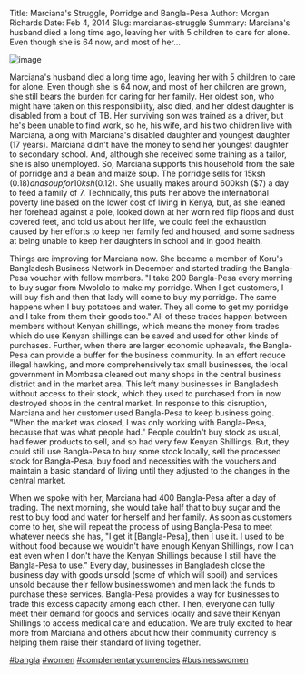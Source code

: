Title: Marciana's Struggle, Porridge and Bangla-Pesa
Author: Morgan Richards
Date: Feb 4, 2014
Slug: marcianas-struggle
Summary: Marciana's husband died a long time ago, leaving her with 5 children to care for alone. Even though she is 64 now, and most of her...

![image](/images/blog/marcianas-struggle1.webp)

Marciana's husband died a long time ago, leaving her with 5 children to
care for alone. Even though she is 64 now, and most of her children are
grown, she still bears the burden for caring for her family. Her oldest
son, who might have taken on this responsibility, also died, and her
oldest daughter is disabled from a bout of TB. Her surviving son was
trained as a driver, but he's been unable to find work, so he, his wife,
and his two children live with Marciana, along with Marciana's disabled
daughter and youngest daughter (17 years). Marciana didn't have the
money to send her youngest daughter to secondary school. And, although
she received some training as a tailor, she is also unemployed. So,
Marciana supports this household from the sale of porridge and a bean
and maize soup. The porridge sells for 15ksh ($0.18) and soup for 10ksh
($0.12). She usually makes around 600ksh ($7) a day to feed a family
of 7. Technically, this puts her above the international poverty line
based on the lower cost of living in Kenya, but, as she leaned her
forehead against a pole, looked down at her worn red flip flops and dust
covered feet, and told us about her life, we could feel the exhaustion
caused by her efforts to keep her family fed and housed, and some
sadness at being unable to keep her daughters in school and in good
health.

Things are improving for Marciana now. She became a member of Koru's
Bangladesh Business Network in December and started trading the
Bangla-Pesa voucher with fellow members. "I take 200 Bangla-Pesa every
morning to buy sugar from Mwololo to make my porridge. When I get
customers, I will buy fish and then that lady will come to buy my
porridge. The same happens when I buy potatoes and water. They all come
to get my porridge and I take from them their goods too." All of these
trades happen between members without Kenyan shillings, which means the
money from trades which do use Kenyan shillings can be saved and used
for other kinds of purchases. Further, when there are larger economic
upheavals, the Bangla-Pesa can provide a buffer for the business
community. In an effort reduce illegal hawking, and more comprehensively
tax small businesses, the local government in Mombasa cleared out many
shops in the central business district and in the market area. This left
many businesses in Bangladesh without access to their stock, which they
used to purchased from in now destroyed shops in the central market. In
response to this disruption, Marciana and her customer used Bangla-Pesa
to keep business going. "When the market was closed, I was only working
with Bangla-Pesa, because that was what people had." People couldn't
buy stock as usual, had fewer products to sell, and so had very few
Kenyan Shillings. But, they could still use Bangla-Pesa to buy some
stock locally, sell the processed stock for Bangla-Pesa, buy food and
necessities with the vouchers and maintain a basic standard of living
until they adjusted to the changes in the central market.

When we spoke with her, Marciana had 400 Bangla-Pesa after a day of
trading. The next morning, she would take half that to buy sugar and the
rest to buy food and water for herself and her family. As soon as
customers come to her, she will repeat the process of using Bangla-Pesa
to meet whatever needs she has, "I get it [Bangla-Pesa], then I use
it. I used to be without food because we wouldn't have enough Kenyan
Shillings, now I can eat even when I don't have the Kenyan Shillings
because I still have the Bangla-Pesa to use." Every day, businesses in
Bangladesh close the business day with goods unsold (some of which will
spoil) and services unsold because their fellow businesswomen and men
lack the funds to purchase these services. Bangla-Pesa provides a way
for businesses to trade this excess capacity among each other. Then,
everyone can fully meet their demand for goods and services locally and
save their Kenyan Shillings to access medical care and education. We are
truly excited to hear more from Marciana and others about how their
community currency is helping them raise their standard of living
together.

[#bangla](https://www.grassrootseconomics.org/blog/hashtags/bangla)
[#women](https://www.grassrootseconomics.org/blog/hashtags/women)
[#complementarycurrencies](https://www.grassrootseconomics.org/blog/hashtags/complementarycurrencies)
[#businesswomen](https://www.grassrootseconomics.org/blog/hashtags/businesswomen)
